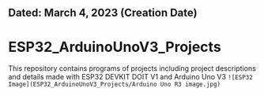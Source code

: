## Dated: March 4, 2023 (Creation Date)
# ESP32_ArduinoUnoV3_Projects
This repository contains programs of projects including project descriptions and details made with ESP32 DEVKIT DOIT V1 and Arduino Uno V3
`![ESP32 Image](ESP32_ArduinoUnoV3_Projects/Arduino Uno R3 image.jpg)`
